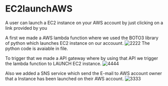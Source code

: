 # EC2launchAWS
A user can launch a EC2 instance on your AWS account by just clicking on a link provided by you 

A first we made a AWS lambda function where we used the BOTO3 library of python which launches EC2 instance on our accouunt.
![2222](https://github.com/divyanshgoel09/EC2launchAWS/assets/118998853/050822ef-a413-439d-a827-7247a0b366b1)
The python code is avaiable in file.

To trigger that we made a API gateway where by using that API we trigger the lambda function to LAUNCH EC2 instance.
![4444](https://github.com/divyanshgoel09/EC2launchAWS/assets/118998853/34088f72-5471-4917-bb93-5e621a153cc2)

Also we added a SNS service which send the E-mail to AWS account owner that a Instance has been launched on their AWS account.
![3333](https://github.com/divyanshgoel09/EC2launchAWS/assets/118998853/5d203162-8c2b-4b25-aeaa-19ae1792165a)
